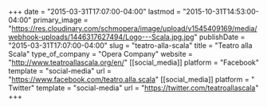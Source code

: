 +++
date = "2015-03-31T17:07:00-04:00"
lastmod = "2015-10-31T14:53:00-04:00"
primary_image = "https://res.cloudinary.com/schmopera/image/upload/v1545409169/media/webhook-uploads/1446317627494/Logo---Scala.jpg.jpg"
publishDate = "2015-03-31T17:07:00-04:00"
slug = "teatro-alla-scala"
title = "Teatro alla Scala"
type_of_company = "Opera Company"
website = "http://www.teatroallascala.org/en/"
[[social_media]]
platform = "Facebook"
template = "social-media"
url = "https://www.facebook.com/teatro.alla.scala"
[[social_media]]
platform = " Twitter"
template = "social-media"
url = "https://twitter.com/teatroallascala"
+++


